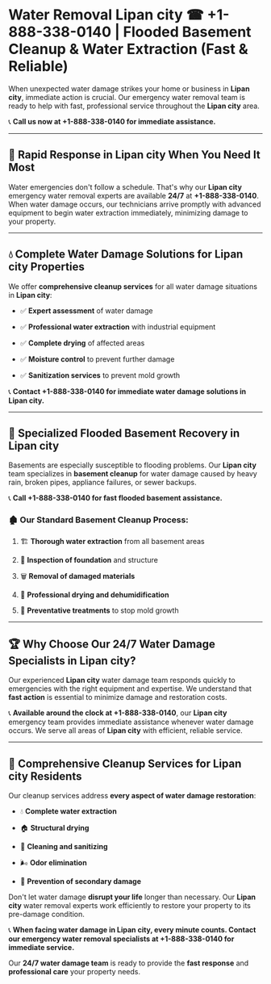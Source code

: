 # Water Removal Lipan city ☎ +1-888-338-0140 | Flooded Basement Cleanup & Water Extraction (Fast & Reliable)

When unexpected water damage strikes your home or business in **Lipan city**, immediate action is crucial. Our emergency water removal team is ready to help with fast, professional service throughout the **Lipan city** area. 

📞 **Call us now at +1-888-338-0140 for immediate assistance.**
---
## 🚀 Rapid Response in Lipan city When You Need It Most
Water emergencies don't follow a schedule. That's why our **Lipan city** emergency water removal experts are available **24/7** at **+1-888-338-0140**. When water damage occurs, our technicians arrive promptly with advanced equipment to begin water extraction immediately, minimizing damage to your property.
---
## 💧 Complete Water Damage Solutions for Lipan city Properties
We offer **comprehensive cleanup services** for all water damage situations in **Lipan city**:
- ✅ **Expert assessment** of water damage  
- ✅ **Professional water extraction** with industrial equipment  
- ✅ **Complete drying** of affected areas  
- ✅ **Moisture control** to prevent further damage  
- ✅ **Sanitization services** to prevent mold growth  
📞 **Contact +1-888-338-0140 for immediate water damage solutions in Lipan city.**
---
## 🌊 Specialized Flooded Basement Recovery in Lipan city
Basements are especially susceptible to flooding problems. Our **Lipan city** team specializes in **basement cleanup** for water damage caused by heavy rain, broken pipes, appliance failures, or sewer backups. 
📞 **Call +1-888-338-0140 for fast flooded basement assistance.**
### 🏚️ Our Standard Basement Cleanup Process:
1. 🏗️ **Thorough water extraction** from all basement areas  
2. 🔎 **Inspection of foundation** and structure  
3. 🗑️ **Removal of damaged materials**  
4. 💨 **Professional drying and dehumidification**  
5. 🚫 **Preventative treatments** to stop mold growth  
---
## 🏆 Why Choose Our 24/7 Water Damage Specialists in Lipan city?
Our experienced **Lipan city** water damage team responds quickly to emergencies with the right equipment and expertise. We understand that **fast action** is essential to minimize damage and restoration costs.
📞 **Available around the clock at +1-888-338-0140**, our **Lipan city** emergency team provides immediate assistance whenever water damage occurs. We serve all areas of **Lipan city** with efficient, reliable service.
---
## 🧹 Comprehensive Cleanup Services for Lipan city Residents
Our cleanup services address **every aspect of water damage restoration**:
- 💧 **Complete water extraction**  
- 🏠 **Structural drying**  
- 🧼 **Cleaning and sanitizing**  
- 🌬️ **Odor elimination**  
- 🚫 **Prevention of secondary damage**  
Don't let water damage **disrupt your life** longer than necessary. Our **Lipan city** water removal experts work efficiently to restore your property to its pre-damage condition.
📞 **When facing water damage in Lipan city, every minute counts. Contact our emergency water removal specialists at +1-888-338-0140 for immediate service.**
Our **24/7 water damage team** is ready to provide the **fast response** and **professional care** your property needs.
